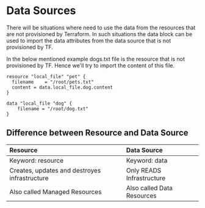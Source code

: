 # Data Sources


There will be situations where need to use the data from the resources that are not provisioned by Terraform. In such situations
the data block can be used to import the data attributes from the data source that is not provisioned by TF.

In the below mentioned example dogs.txt file is the resource that is not provisioned by TF. Hence we'll try to import the content
of this file.

```terraform:
resource "local_file" "pet" {
  filename    = "/root/pets.txt"
  content = data.local_file.dog.content
}

data "local_file "dog" {
    filename = "/root/dog.txt"
}
```

## Difference between Resource and Data Source
| Resource | Data Source |  
|:---------|:---------|  
| Keyword: resource | Keyword: data |
| Creates, updates and destroyes infrastructure | Only READS Infrastructure |
| Also called Managed Resources | Also called Data Resources |